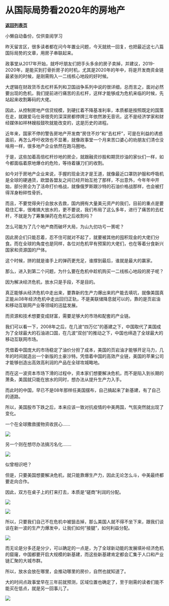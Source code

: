 # 从国际局势看2020年的房地产

[**返回列表页**](/gzh/政事堂2019)

小懒自动备份，仅供查阅学习

昨天留言区，很多读者都在问今年置业问题，今天就统一回复，也把最近这七八篇国际局势的文章，用房子串联起来。  

  

政事堂从2017年开始，就呼吁朋友们把手头多余的房子卖掉，并建议，2019-2020年，是能买到打骨折房子的时机，尤其是2020年的年中，将是开发商资金链最紧张的时候，是刚需购入一二线核心地段的好时候。  

  

大逻辑在财政货币去杠杆系列和卫国战争系列中说的很详细，总而言之，面对必然要出现的危机，我们提前进行痛苦的去杠杆，这样才能够成为危机来临的时候，先站起来收割筹码的大佬。  

  

因此，从控制房地产信贷规模，到硬扛着不降基准利率，本质都是按照既定的国策在走，就跟爱马仕哥借壳的深深房都停牌三年依然渺无音讯，这不是经济学家和财经媒体如祥林嫂般鼓吹就能改变的，这是历史的进程。

  

近年来，国家不停的警告房地产开发商“房住不炒”和“去杠杆”，可是在利益的诱惑面前，再怎么呼吁收效也不显著，就像政事堂一个月来苦口婆心的劝朋友们清仓没啥用一样，很多地产企业依然在跑马圈地。

  

于是，这些加着高倍杠杆炒地的房企，就跟融资炒股和期货炒油的家伙们一样，如今都面临着原地爆仓的危险，等待着镰刀们的收割。

  

如今对于房地产企业来说，手握的现金流才是王道，就像最近口罩防护服和呼吸机是全球的硬通货，欧盟各盟友之间已经开始互抢了那样，不出意外，今年年中开始，部分房企为了活命打价格战，就像俄罗斯跟沙特的石油价格战那样，也会被打得浑身粉碎性骨折。  

  

而且，不要觉得央行会放水去救，国内拥有大量美元资产的我们，目前的重点是要稳住汇率，很难搞大放水的，更不要说，我们布局了这么多年，进行了痛苦的去杠杆，不就是为了筹集弹药在危机之后收割吗？

  

怎么可能为了几个地产商而破坏大局，为山九仞功亏一篑呢？

  

因此房企们只能忍着，忍不住可就对不起了，就要被其他的囤积现金的大佬们分食。而在全球的角度也是同样，各位对危机早有预案的大佬们，也在等着分食新兴国家和资源国的尸体。

  

这个时候，拼的就是谁手上的弹药更充足，谁撑到最后，谁就是最大的赢家。  

  

那么，进入到第二个问题，为什么要在危机中趁机购买一二线核心地段的房子呢？

  

因为解决经济危机，放水只是手段，不是目的。

  

真正能够从经济危机中走出来，要靠新的生产力爆出来的产能去填坑，就像美国真正能从08年经济危机中走出回归正轨，不是美联储降息就可以的，靠的是页岩油和移动互联网产业等领域的迅猛发展。  

  

而资源和技术想要变成财富，需要足够大的市场和配套的产业链。

  

我们可以看一下，2008年之后，在几波“四万亿”的基建之下，中国取代了美国成为了全球最大的石油进口国，在几波“双创”的推动之下，中国也缔造了全球最大的移动互联网市场。

  

凭借着中国庞大的市场稳定了油价分担了成本，美国的页岩油才能够开足马力，几年的时间就造出一个新版的土豪沙特。凭借着中国的高效产业链，美国的苹果公司才能够创造出高效高利润的产品在全球攻城略地。

  

而在这一波资本市场下滑的过程中，资本家们想要解决危机，而不是陷入到长期的萧条，美国就只能在放水的同时，想办法从提升生产力入手。

  

而此时的中国，早已不是08年那样任美国摆布，自己搞起来了新基建，有了自己的道路。

  

所以，美国股市下跌之后，本来应该一致对抗疫情的中美两国，气氛突然就出现了变化。  

  

一个在全球撒救援物资收民心......  

  

![](https://mmbiz.qpic.cn/mmbiz_png/rxhS23yu8cNicnFvlBalRG8SRRBCdzCXuTLUVo65rhA524C67Cv6MZib5MNEtwTicqnr9vib7Kib5ibRp6m4X4r7icwBw/640?wx_fmt=png)

  

另一个则在想尽办法搞污名化.......  

  

![](https://mmbiz.qpic.cn/mmbiz_png/rxhS23yu8cNicnFvlBalRG8SRRBCdzCXu6MUjKicRfh2p4y0xQib8ic4psBkJwRovac7ysgCteSrJKMbRWXsVDOQyQ/640?wx_fmt=png)

  

似曾相识吧？  

  

但是，只要美国想要解决危机，就只能靠爆生产力，因此无论怎么斗，中美最终都要走向合作。  

  

因此，双方在桌子上的打来打去，本质是“磋商”利润的分配。

  

![](https://mmbiz.qpic.cn/mmbiz_png/rxhS23yu8cNicnFvlBalRG8SRRBCdzCXuUicibspwn94lMDQBWt3eAzwsUJRbWSf9pic4c2ODWwzp0OuicTYpM2dfeg/640?wx_fmt=png)

![](https://mmbiz.qpic.cn/mmbiz_png/rxhS23yu8cNicnFvlBalRG8SRRBCdzCXuumm2ZFic7acViaiaLjFspFEqx7Yoos4CrDe8q3MCFVm009RBaPdyOaEGA/640?wx_fmt=png)

  

所以，只要我们自己不在危机中被狙击掉，那么美国人就不得不坐下来，跟我们谈谈在新一波的生产力爆发中，让我们如何“接腿”，如何利益分配。  

  

![](https://mmbiz.qpic.cn/mmbiz_png/rxhS23yu8cNicnFvlBalRG8SRRBCdzCXuCib0kvjV5dTuPDhsfWOvXbXr7gvdyjX3zXhf6zibIsvL7DhPJUAV4OqQ/640?wx_fmt=png)

  

而无论是分多还是分少，可以确定的一点是，为了全球新动能的发展填补经济危机的窟窿，中国都要开启大规模的新基建，而这些新基建肯定都会汇集于人口和产业链汇聚的大城市群。  

  

所以，放水会放在哪里，会推动哪里的房价，自然也就知道了。  

  

大的时间点政事堂早在三年前就预测，区域位置也确定了，至于刚需的读者们能不能买在低点，就是另一回事儿了。

  

![](https://mmbiz.qpic.cn/mmbiz_jpg/rxhS23yu8cPp0iaKAfe0ZsWfgGcY72o9Nror8TicrtnlDsqzY7y4Kum4fM3X0FMEGlbvm9HvZUiaETSnLt4DHNLbQ/640?wx_fmt=jpeg)


